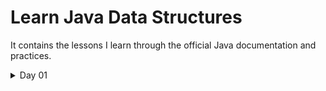 # Learn Java Data Structures

It contains the lessons I learn through the official Java documentation and practices.

<details>
<summary>Day 01</summary>

1. ***Object*** is the root in class hierarchy. Every object is an Object (extends from it or has its non-private properties and methods).

    * [*public **Object()***](./Object/README.md#constructors) constructor, which we will probably never use to initialize any object.

    * [*protected Object **clone()** throws CloneNotSupportedException*](./Object/README.md#protected-object-clone-throws-clonenotsupportedexception) method, returns a **shallow copy** of an object, however, if *Cloneable* interface is not implemented by that object, *CloneNotSupportedException* will be thrown. *Object* class does not implement *Cloneable*. [Check this sample program.](./Object/CloneExample.java)
    ![Shallow Copy vs Deep Copy - Sample Output](./Object/outputs/Shallow%20Copy%20vs%20Deep%20Copy.PNG)

        > [!CAUTION]
        > *A shallow copy creates a new object that holds the **same top-level properties as the original, but any nested objects are still references to the original**. A deep copy, on the other hand, creates a **completely independent copy of the object and all its nested objects**, ensuring no shared references.*

    * [*public String **toString()***](./Object/README.md#string-tostring) method returns the object information; complete class name, and object hashcode in hexadecimal. The hashcode is useful to verify whether an object is modified or not.

        > [!NOTE]
        > An object hashcode changes when the object is modified, and multiple objects can have same hashcode when they are equal but it is not necessary.

</details>
